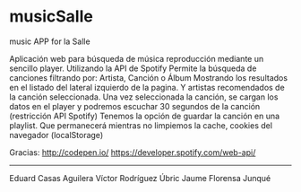 # musicSalle
music APP for la Salle

Aplicación web para búsqueda de música reproducción mediante un sencillo player.
Utilizando la API de Spotify
Permite la búsqueda de canciones filtrando por: Artista, Canción o Álbum
Mostrando los resultados en el listado del lateral izquierdo de la pagina. Y artistas recomendados de la canción seleccionada.
Una vez seleccionada la canción, se cargan los datos en el player y podremos escuchar 30 segundos de la canción (restricción API Spotify)
Tenemos la opción de guardar la canción en una playlist. Que permanecerá mientras no limpiemos la cache, cookies del navegador (localStorage)

Gracias:
http://codepen.io/
https://developer.spotify.com/web-api/
_________________________________________________________________________________________________________________________________


Eduard Casas Aguilera
Víctor Rodríguez Úbric
Jaume Florensa Junqué
